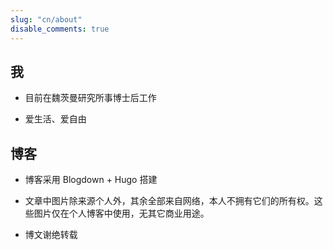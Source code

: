 ```yaml
---
slug: "cn/about"
disable_comments: true
---
```

## 我        

- 目前在魏茨曼研究所事博士后工作

- 爱生活、爱自由


## 博客

- 博客采用 Blogdown + Hugo 搭建

- 文章中图片除来源个人外，其余全部来自网络，本人不拥有它们的所有权。这些图片仅在个人博客中使用，无其它商业用途。

- 博文谢绝转载





